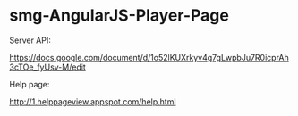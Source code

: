 smg-AngularJS-Player-Page
=========================

Server API:

https://docs.google.com/document/d/1o52lKUXrkyv4g7gLwpbJu7R0icprAh3cTOe_fyUsv-M/edit

Help page:

http://1.helppageview.appspot.com/help.html


